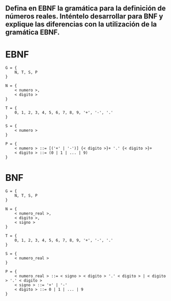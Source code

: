 ## Defina en EBNF la gramática para la definición de números reales. Inténtelo desarrollar para BNF y explique las diferencias con la utilización de la gramática EBNF.

# EBNF
```
G = {
	N, T, S, P
}

N = {
	< numero >,
	< digito >
}

T = {
	0, 1, 2, 3, 4, 5, 6, 7, 8, 9, '+', '-', '.'
}

S = {
	< numero >
}

P = {
	< numero > ::= [('+' | '-')] {< digito >}+ '.' {< digito >}+
	< digito > ::= (0 | 1 | ... | 9)
}
```

# BNF
```
G = {
	N, T, S, P
}

N = {
	< numero_real >,
	< digito >,
	< signo >
}

T = {
	0, 1, 2, 3, 4, 5, 6, 7, 8, 9, '+', '-', '.'
}

S = {
	< numero_real >
}

P = {
	< numero_real > ::= < signo > < digito > '.' < digito > | < digito > '.' < digito >
	< signo > ::= '+' | '-'
	< digito > ::= 0 | 1 | ... | 9
}
```

